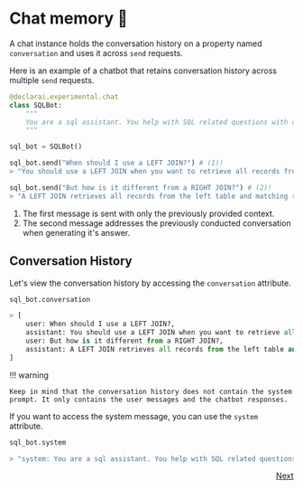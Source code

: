 # Chat memory :brain:

A chat instance holds the conversation history on a property named `conversation` and uses it across `send` requests.

Here is an example of a chatbot that retains conversation history across multiple `send` requests.
```py
@declarai.experimental.chat
class SQLBot:
    """
    You are a sql assistant. You help with SQL related questions with one-line answers.
    """

sql_bot = SQLBot()

sql_bot.send("When should I use a LEFT JOIN?") # (1)!
> "You should use a LEFT JOIN when you want to retrieve all records from the left table and matching records from the right table."

sql_bot.send("But how is it different from a RIGHT JOIN?") # (2)!
> "A LEFT JOIN retrieves all records from the left table and matching records from the right table, while a RIGHT JOIN retrieves all records from the right table and matching records from the left table."
```

1. The first message is sent with only the previously provided context.
2. The second message addresses the previously conducted conversation when generating it's answer.


## Conversation History

Let's view the conversation history by accessing the `conversation` attribute.

```py
sql_bot.conversation

> [
    user: When should I use a LEFT JOIN?, 
    assistant: You should use a LEFT JOIN when you want to retrieve all records from the left table and matching records from the right table.,
    user: But how is it different from a RIGHT JOIN?,
    assistant: A LEFT JOIN retrieves all records from the left table and matching records from the right table, while a RIGHT JOIN retrieves all records from the right table and matching records from the left table.
]

```

!!! warning
    
    Keep in mind that the conversation history does not contain the system prompt. It only contains the user messages and the chatbot responses.

If you want to access the system message, you can use the `system` attribute.

```py
sql_bot.system

> "system: You are a sql assistant. You help with SQL related questions with one-line answers.\n"
```

<div style="text-align: right">
    <a href="../controlling-chat-behavior" class="md-button">
        Next <i class="fas fa-arrow-right"></i>
    </a>
</div>
